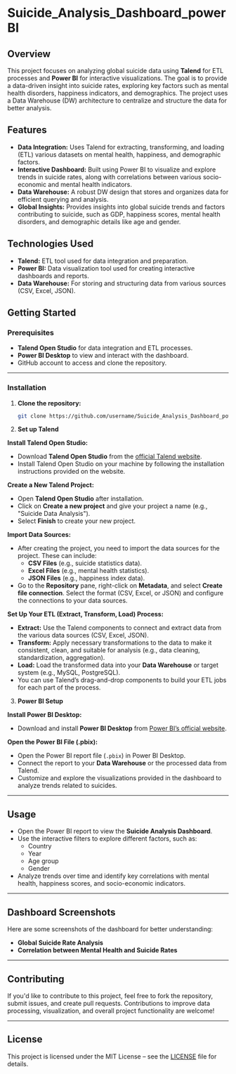 # Suicide_Analysis_Dashboard_powerBI

## Overview

This project focuses on analyzing global suicide data using **Talend** for ETL processes and **Power BI** for interactive visualizations. The goal is to provide a data-driven insight into suicide rates, exploring key factors such as mental health disorders, happiness indicators, and demographics. The project uses a Data Warehouse (DW) architecture to centralize and structure the data for better analysis.

## Features

- **Data Integration:** Uses Talend for extracting, transforming, and loading (ETL) various datasets on mental health, happiness, and demographic factors.
- **Interactive Dashboard:** Built using Power BI to visualize and explore trends in suicide rates, along with correlations between various socio-economic and mental health indicators.
- **Data Warehouse:** A robust DW design that stores and organizes data for efficient querying and analysis.
- **Global Insights:** Provides insights into global suicide trends and factors contributing to suicide, such as GDP, happiness scores, mental health disorders, and demographic details like age and gender.

## Technologies Used

- **Talend:** ETL tool used for data integration and preparation.
- **Power BI:** Data visualization tool used for creating interactive dashboards and reports.
- **Data Warehouse:** For storing and structuring data from various sources (CSV, Excel, JSON).

## Getting Started

### Prerequisites

- **Talend Open Studio** for data integration and ETL processes.
- **Power BI Desktop** to view and interact with the dashboard.
- GitHub account to access and clone the repository.
---

### Installation

1. **Clone the repository:**

   ```bash
   git clone https://github.com/username/Suicide_Analysis_Dashboard_powerBI.git

2.  **Set up Talend**

**Install Talend Open Studio:**
   - Download **Talend Open Studio** from the [official Talend website](https://www.talend.com/download/).
   - Install Talend Open Studio on your machine by following the installation instructions provided on the website.

 **Create a New Talend Project:**
   - Open **Talend Open Studio** after installation.
   - Click on **Create a new project** and give your project a name (e.g., "Suicide Data Analysis").
   - Select **Finish** to create your new project.

**Import Data Sources:**
   - After creating the project, you need to import the data sources for the project. These can include:
     - **CSV Files** (e.g., suicide statistics data).
     - **Excel Files** (e.g., mental health statistics).
     - **JSON Files** (e.g., happiness index data).
   - Go to the **Repository** pane, right-click on **Metadata**, and select **Create file connection**. Select the format (CSV, Excel, or JSON) and configure the connections to your data sources.

 **Set Up Your ETL (Extract, Transform, Load) Process:**
   - **Extract:** Use the Talend components to connect and extract data from the various data sources (CSV, Excel, JSON).
   - **Transform:** Apply necessary transformations to the data to make it consistent, clean, and suitable for analysis (e.g., data cleaning, standardization, aggregation).
   - **Load:** Load the transformed data into your **Data Warehouse** or target system (e.g., MySQL, PostgreSQL).
   - You can use Talend’s drag-and-drop components to build your ETL jobs for each part of the process.



3. **Power BI Setup**

**Install Power BI Desktop:**
   - Download and install **Power BI Desktop** from [Power BI’s official website](https://powerbi.microsoft.com/downloads/).

**Open the Power BI File (.pbix):**
   - Open the Power BI report file (`.pbix`) in Power BI Desktop.
   - Connect the report to your **Data Warehouse** or the processed data from Talend.
   - Customize and explore the visualizations provided in the dashboard to analyze trends related to suicides.

---

## Usage

- Open the Power BI report to view the **Suicide Analysis Dashboard**.
- Use the interactive filters to explore different factors, such as:
  - Country
  - Year
  - Age group
  - Gender
- Analyze trends over time and identify key correlations with mental health, happiness scores, and socio-economic indicators.

---

## Dashboard Screenshots

Here are some screenshots of the dashboard for better understanding:

- **Global Suicide Rate Analysis**
- **Correlation between Mental Health and Suicide Rates**

---

## Contributing

If you'd like to contribute to this project, feel free to fork the repository, submit issues, and create pull requests. Contributions to improve data processing, visualization, and overall project functionality are welcome!

---

## License

This project is licensed under the MIT License – see the [LICENSE](LICENSE) file for details.

